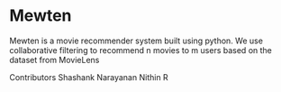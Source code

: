 # Mewten

Mewten is a movie recommender system built using python. We use collaborative filtering to recommend n movies to m users based on the dataset from MovieLens

Contributors
Shashank Narayanan
Nithin R
